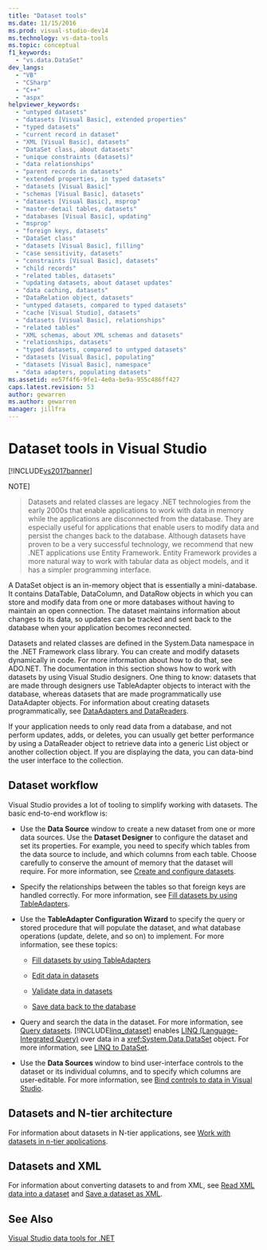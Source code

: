 ```yaml
---
title: "Dataset tools"
ms.date: 11/15/2016
ms.prod: visual-studio-dev14
ms.technology: vs-data-tools
ms.topic: conceptual
f1_keywords:
  - "vs.data.DataSet"
dev_langs:
  - "VB"
  - "CSharp"
  - "C++"
  - "aspx"
helpviewer_keywords:
  - "untyped datasets"
  - "datasets [Visual Basic], extended properties"
  - "typed datasets"
  - "current record in dataset"
  - "XML [Visual Basic], datasets"
  - "DataSet class, about datasets"
  - "unique constraints (datasets)"
  - "data relationships"
  - "parent records in datasets"
  - "extended properties, in typed datasets"
  - "datasets [Visual Basic]"
  - "schemas [Visual Basic], datasets"
  - "datasets [Visual Basic], msprop"
  - "master-detail tables, datasets"
  - "databases [Visual Basic], updating"
  - "msprop"
  - "foreign keys, datasets"
  - "DataSet class"
  - "datasets [Visual Basic], filling"
  - "case sensitivity, datasets"
  - "constraints [Visual Basic], datasets"
  - "child records"
  - "related tables, datasets"
  - "updating datasets, about dataset updates"
  - "data caching, datasets"
  - "DataRelation object, datasets"
  - "untyped datasets, compared to typed datasets"
  - "cache [Visual Studio], datasets"
  - "datasets [Visual Basic], relationships"
  - "related tables"
  - "XML schemas, about XML schemas and datasets"
  - "relationships, datasets"
  - "typed datasets, compared to untyped datasets"
  - "datasets [Visual Basic], populating"
  - "datasets [Visual Basic], namespace"
  - "data adapters, populating datasets"
ms.assetid: ee57f4f6-9fe1-4e0a-be9a-955c486ff427
caps.latest.revision: 53
author: gewarren
ms.author: gewarren
manager: jillfra
---
```

# Dataset tools in Visual Studio
[!INCLUDE[vs2017banner](../includes/vs2017banner.md)]

NOTE]
>  Datasets and related classes are legacy .NET technologies from the early 2000s that enable applications to work with data in memory while the applications are disconnected from the database. They are especially useful for applications that enable users to modify data and persist the changes back to the database. Although datasets have proven to be a very successful technology, we recommend that new .NET applications use Entity Framework. Entity Framework provides a more natural way to work with tabular data as object models, and it has a simpler programming interface.

 A DataSet object is an in-memory object that is essentially a mini-database. It contains DataTable, DataColumn, and DataRow objects in which you can store and modify data from one or more databases without having to maintain an open connection. The dataset maintains information about changes to its data, so updates can be tracked and sent back to the database when your application becomes reconnected.

 Datasets and related classes are defined in the System.Data namespace in the .NET Framework class library. You can create and modify datasets dynamically in code. For more information about how to do that, see ADO.NET. The documentation in this section shows how to work with datasets by using Visual Studio designers. One thing to know: datasets that are made through designers use TableAdapter objects to interact with the database, whereas datasets that are made programmatically use DataAdapter objects. For information about creating datasets programmatically, see [DataAdapters and DataReaders](http://msdn.microsoft.com/library/cc952ca2-ec19-46ab-9189-15174b52cb74).

 If your application needs to only read data from a database, and not perform updates, adds, or deletes, you can usually get better performance by using a DataReader object to retrieve data into a generic List object or another collection object. If you are displaying the data, you can data-bind the user interface to the collection.

## Dataset workflow
 Visual Studio provides a lot of tooling to simplify working with datasets. The basic end-to-end workflow is:

-   Use the **Data Source** window to create a new dataset from one or more data sources. Use the **Dataset Designer** to configure the dataset and set its properties. For example, you need to specify which tables from the data source to include, and which columns from each table. Choose carefully to conserve the amount of memory that the dataset will require. For more information, see [Create and configure datasets](../data-tools/create-and-configure-datasets-in-visual-studio.md).

-   Specify the relationships between the tables so that foreign keys are handled correctly. For more information, see [Fill datasets by using TableAdapters](../data-tools/fill-datasets-by-using-tableadapters.md).

-   Use the **TableAdapter Configuration Wizard** to specify the query or stored procedure that will populate the dataset, and what database operations (update, delete, and so on) to implement. For more information, see these topics:

    -   [Fill datasets by using TableAdapters](../data-tools/fill-datasets-by-using-tableadapters.md)

    -   [Edit data in datasets](../data-tools/edit-data-in-datasets.md)

    -   [Validate data in datasets](../data-tools/validate-data-in-datasets.md)

    -   [Save data back to the database](../data-tools/save-data-back-to-the-database.md)

-   Query and search the data in the dataset. For more information, see [Query datasets](../data-tools/query-datasets.md). [!INCLUDE[linq_dataset](../includes/linq-dataset-md.md)] enables [LINQ (Language-Integrated Query)](http://msdn.microsoft.com/library/a73c4aec-5d15-4e98-b962-1274021ea93d) over data in a <xref:System.Data.DataSet> object. For more information, see [LINQ to DataSet](http://msdn.microsoft.com/library/743e3755-3ecb-45a2-8d9b-9ed41f0dcf17).

-   Use the **Data Sources** window to bind user-interface controls to the dataset or its individual columns, and to specify which columns are user-editable. For more information, see [Bind controls to data in Visual Studio](../data-tools/bind-controls-to-data-in-visual-studio.md).

## Datasets and N-tier architecture
 For information about datasets in N-tier applications, see [Work with datasets in n-tier applications](../data-tools/work-with-datasets-in-n-tier-applications.md).

## Datasets and XML
 For information about converting datasets to and from XML, see [Read XML data into a dataset](../data-tools/read-xml-data-into-a-dataset.md) and [Save a dataset as XML](../data-tools/save-a-dataset-as-xml.md).

## See Also
 [Visual Studio data tools for .NET](../data-tools/visual-studio-data-tools-for-dotnet.md)
